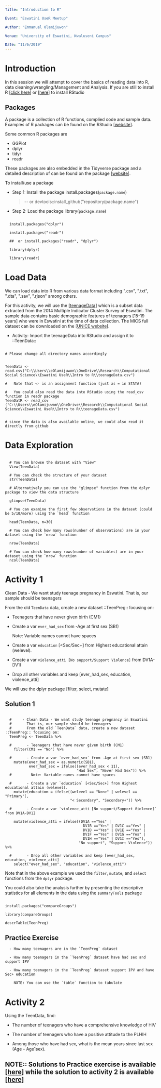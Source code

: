 ```yaml
---
Title: "Introduction to R"

Event: "Eswatini UseR Meetup"

Author: "Emmanuel Olamijuwon"

Venue: "University of Eswatini, Kwaluseni Campus"

Date: "11/6/2019"
---
```



# Introduction

In this session we will attempt to cover the basics of reading data into R, data cleaning/wrangling/Management and Analysis. If you are still to install R [[click here](https://cloud.r-project.org/)] or [[here](https://rstudio.com/products/rstudio/download/)] to install RStudio


## Packages

A package is a collection of R functions, complied code and sample data. Examples of R packages can be found on the RStudio [[website](https://rstudio.com/products/rpackages/)].

Some common R packages are
  
  -  GGPlot
  -  dplyr
  -  tidyr
  -  readr
  
  These packages are also embedded in the Tidyverse package and a detailed description of can be found on the package  [[website](https://www.tidyverse.org/packages/)].

  
To install/use a package

  - Step 1: Install the package install.packages(`package.name`)
  
      > --  or devtools::install_github("repository/package.name")
  
  -  Step 2: Load the package    library(`package.name`)
  
```{r}

  install.packages("dplyr")

  install.packages("readr")
  
  ##  or install.packages("readr", "dplyr")
  
  library(dplyr)
  
  library(readr)

```


#  Load Data

We can load data into R from various data format including ".csv", ".txt", ".dta", ".sav", ".rjson" among others.

For this activity, we will use the [[teenageData](https://github.com/eolamijuwon/EswatiniUser/blob/master/Intro%20to%20R/teenageData.csv/)] which is a subset data extracted from the 2014 Multiple Indicator Cluster Survey of Eswatini. The sample data contains basic demographic features of teenagers [15-19 years] who were in Eswatini at the time of data collection. The MICS full dataset can be downloaded on the [[UNICE website](https://mics.unicef.org/surveys/)].

- Activity: Import the teenageData into RStudio and assign it to ::TeenData::

```{r}

# Please change all directory names accordingly


TeenData <- read.csv("C:\\Users\\eOlamijuwon\\OneDrive\\Research\\Computational Social Science\\Eswatini UseR\\Intro to R\\teenageData.csv")

#   Note that <- is an assignment function (just as = in STATA)

#   You could also read the data into RStudio using the read_csv function in readr package
TeenDatR <- read_csv ("C:\\Users\\eOlamijuwon\\OneDrive\\Research\\Computational Social Science\\Eswatini UseR\\Intro to R\\teenageData.csv")


# since the data is also available online, we could also read it directly from github

```


# Data Exploration

```{r}

  # You can browse the dataset with "View"
  View(TeenData)
  
  # You can check the structure of your dataset
  str(TeenData)
  
  # Alternatively you can use the "glimpse" function from the dplyr package to view the data structure
  
  glimpse(TeenData)
  
  # You can examine the first few observations in the dataset (could be 5/10/more) using the `head` function
  
  head(TeenData, n=30) 
  
  # You can check how many rows(number of observations) are in your dataset using the `nrow` function 
  
  nrow(TeenData)
  
  # You can check how many rows(number of variables) are in your dataset using the `nrow` function 
  ncol(TeenData)

```


# Activity 1

Clean Data - We want study teenage pregnancy in Eswatini. That is, our sample should be teenagers

From the old `TeenData` data, create a new dataset ::TeenPreg:: focusing on:

  - Teenagers that have never given birth (CM1)
  
  - Create a var `ever_had_sex` from -Age at first sex (SB1)
  
    Note: Variable names cannot have spaces
    
  - Create a var `education` [<Sec/Sec+] from Highest educational attain (welevel).
  
  - Create a var `violence_atti [No support/Support Violence]` from DV1A-DV1I
  
  - Drop all other variables and keep [ever_had_sex, education, violence_atti]
  
  We will use the dplyr package [filter, select, mutate]

## Solution 1

```{r}

  #     - Clean Data - We want study teenage pregnancy in Eswatini
  #       That is, our sample should be teenagers
  #       From the old `TeenData` data, create a new dataset ::TeenPreg:: focusing on:
  TeenPreg <- TeenData %>% 
  
  #       - Teenagers that have never given birth (CM1)
    filter(CM1 == "No") %>% 
  
  #       - Create a var `ever_had_sex` from -Age at first sex (SB1)
    mutate(ever_had_sex = as.numeric(SB1),
           ever_had_sex = ifelse((ever_had_sex < 11), 
                                 "Had Sex", "Never Had Sex")) %>% 
  #         Note: Variable names cannot have spaces
  
  #       - Create a var `education` [<Sec/Sec+] from Highest educational attain (welevel).
    mutate(education = ifelse((welevel == "None" | welevel == "Primary"),
                              "< Secondary", "Secondary+")) %>% 
  
  #       - Create a var `violence_atti [No support/Support Violence]` from DV1A-DV1I
    
    mutate(violence_atti = ifelse((DV1A =="Yes" |
                                    DV1B =="Yes" | DV1C =="Yes" | 
                                    DV1D =="Yes" | DV1E =="Yes" | 
                                    DV1F =="Yes" | DV1G =="Yes" |
                                    DV1H =="Yes" | DV1I =="Yes"),
                                  "No support", "Support Violence")) %>% 
    
  #       - Drop all other variables and keep [ever_had_sex, education, violence_atti]
    select("ever_had_sex", "education", "violence_atti")

```

Note that in the above example we used the `filter`, `mutate`, and `select` functions from the `dplyr` package.


You could also take the analysis further by presenting the descriptive statistics for all elements in the data using the `summaryTools` package

```{r echo=TRUE}

install.packages("compareGroups")

library(compareGroups)

descrTable(TeenPreg)

```


## Practice Exercise
  
      - How many teenagers are in the `TeenPreg` dataset
      
      - How many teenagers in the `TeenPreg` dataset have had sex and support IPV
      
      - How many teenagers in the `TeenPreg` dataset support IPV and have Sec+ education
      
        NOTE: You can use the `table` function to tabulate
  
# Activity 2

  Using the TeenData, find:
  
  - The number of teenagers who have a comprehensive knowledge of HIV
  
  - The number of teenagers who have a positive attitude to the PLHIH
  
  - Among those who have had sex, what is the mean years since last sex (Age - Age1sex).
  
  
  
## NOTE:: Solutions to Practice exercise is available [[here](https://rstudio.com/products/rstudio/download/)] while the solution to activity 2 is available [[here](https://rstudio.com/products/rstudio/download/)]
